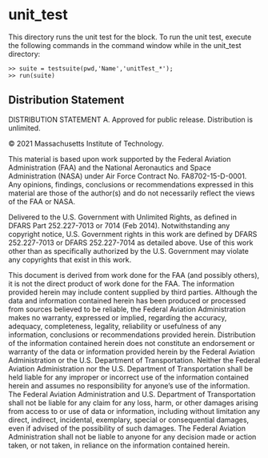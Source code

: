 # unit_test

This directory runs the unit test for the block. To run the unit test, execute the following commands in the command window while in the unit_test directory:

    >> suite = testsuite(pwd,'Name','unitTest_*');
    >> run(suite)

## Distribution Statement

DISTRIBUTION STATEMENT A. Approved for public release. Distribution is unlimited.

© 2021 Massachusetts Institute of Technology.

This material is based upon work supported by the Federal Aviation Administration (FAA) and the National Aeronautics and Space Administration (NASA) under Air Force Contract No. FA8702-15-D-0001. Any opinions, findings, conclusions or recommendations expressed in this material are those of the author(s) and do not necessarily reflect the views of the FAA or NASA.

Delivered to the U.S. Government with Unlimited Rights, as defined in DFARS Part 252.227-7013 or 7014 (Feb 2014). Notwithstanding any copyright notice, U.S. Government rights in this work are defined by DFARS 252.227-7013 or DFARS 252.227-7014 as detailed above. Use of this work other than as specifically authorized by the U.S. Government may violate any copyrights that exist in this work.

This document is derived from work done for the FAA (and possibly others), it is not the direct product of work done for the FAA. The information provided herein may include content supplied by third parties.  Although the data and information contained herein has been produced or processed from sources believed to be reliable, the Federal Aviation Administration makes no warranty, expressed or implied, regarding the accuracy, adequacy, completeness, legality, reliability or usefulness of any information, conclusions or recommendations provided herein. Distribution of the information contained herein does not constitute an endorsement or warranty of the data or information provided herein by the Federal Aviation Administration or the U.S. Department of Transportation.  Neither the Federal Aviation Administration nor the U.S. Department of Transportation shall be held liable for any improper or incorrect use of the information contained herein and assumes no responsibility for anyone’s use of the information. The Federal Aviation Administration and U.S. Department of Transportation shall not be liable for any claim for any loss, harm, or other damages arising from access to or use of data or information, including without limitation any direct, indirect, incidental, exemplary, special or consequential damages, even if advised of the possibility of such damages. The Federal Aviation Administration shall not be liable to anyone for any decision made or action taken, or not taken, in reliance on the information contained herein.
